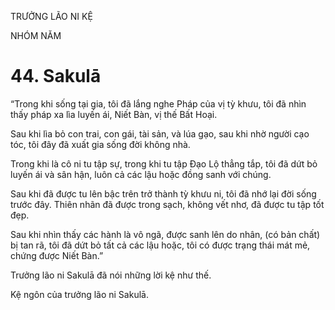 TRƯỞNG LÃO NI KỆ

NHÓM NĂM

# 44. Sakulā

“Trong khi sống tại gia, tôi đã lắng nghe Pháp của vị tỳ khưu, tôi đã nhìn thấy pháp xa lìa luyến ái, Niết Bàn, vị thế Bất Hoại.

Sau khi lìa bỏ con trai, con gái, tài sản, và lúa gạo, sau khi nhờ người cạo tóc, tôi đây đã xuất gia sống đời không nhà.

Trong khi là cô ni tu tập sự, trong khi tu tập Đạo Lộ thẳng tắp, tôi đã dứt bỏ luyến ái và sân hận, luôn cả các lậu hoặc đồng sanh với chúng.

Sau khi đã được tu lên bậc trên trở thành tỳ khưu ni, tôi đã nhớ lại đời sống trước đây. Thiên nhãn đã được trong sạch, không vết nhơ, đã được tu tập tốt đẹp.

Sau khi nhìn thấy các hành là vô ngã, được sanh lên do nhân, (có bản chất) bị tan rã, tôi đã dứt bỏ tất cả các lậu hoặc, tôi có được trạng thái mát mẻ, chứng được Niết Bàn.”

Trưởng lão ni Sakulā đã nói những lời kệ như thế.

Kệ ngôn của trưởng lão ni Sakulā.
